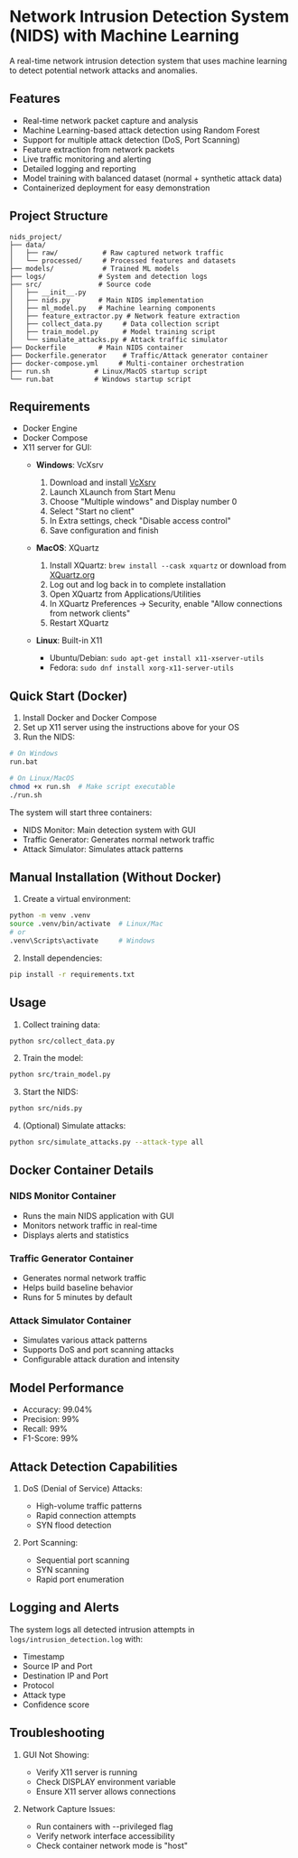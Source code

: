 # Network Intrusion Detection System (NIDS) with Machine Learning

A real-time network intrusion detection system that uses machine learning to detect potential network attacks and anomalies.

## Features

- Real-time network packet capture and analysis
- Machine Learning-based attack detection using Random Forest
- Support for multiple attack detection (DoS, Port Scanning)
- Feature extraction from network packets
- Live traffic monitoring and alerting
- Detailed logging and reporting
- Model training with balanced dataset (normal + synthetic attack data)
- Containerized deployment for easy demonstration

## Project Structure

```
nids_project/
├── data/
│   ├── raw/           # Raw captured network traffic
│   └── processed/     # Processed features and datasets
├── models/            # Trained ML models
├── logs/             # System and detection logs
├── src/              # Source code
│   ├── __init__.py
│   ├── nids.py       # Main NIDS implementation
│   ├── ml_model.py   # Machine learning components
│   ├── feature_extractor.py # Network feature extraction
│   ├── collect_data.py     # Data collection script
│   ├── train_model.py      # Model training script
│   └── simulate_attacks.py # Attack traffic simulator
├── Dockerfile        # Main NIDS container
├── Dockerfile.generator    # Traffic/Attack generator container
├── docker-compose.yml     # Multi-container orchestration
├── run.sh           # Linux/MacOS startup script
└── run.bat          # Windows startup script
```

## Requirements

- Docker Engine
- Docker Compose
- X11 server for GUI:
  - **Windows**: VcXsrv
    1. Download and install [VcXsrv](https://sourceforge.net/projects/vcxsrv/)
    2. Launch XLaunch from Start Menu
    3. Choose "Multiple windows" and Display number 0
    4. Select "Start no client"
    5. In Extra settings, check "Disable access control"
    6. Save configuration and finish
  
  - **MacOS**: XQuartz
    1. Install XQuartz: `brew install --cask xquartz` or download from [XQuartz.org](https://www.xquartz.org/)
    2. Log out and log back in to complete installation
    3. Open XQuartz from Applications/Utilities
    4. In XQuartz Preferences -> Security, enable "Allow connections from network clients"
    5. Restart XQuartz
  
  - **Linux**: Built-in X11
    - Ubuntu/Debian: `sudo apt-get install x11-xserver-utils`
    - Fedora: `sudo dnf install xorg-x11-server-utils`

## Quick Start (Docker)

1. Install Docker and Docker Compose
2. Set up X11 server using the instructions above for your OS
3. Run the NIDS:

```bash
# On Windows
run.bat

# On Linux/MacOS
chmod +x run.sh  # Make script executable
./run.sh
```

The system will start three containers:
- NIDS Monitor: Main detection system with GUI
- Traffic Generator: Generates normal network traffic
- Attack Simulator: Simulates attack patterns

## Manual Installation (Without Docker)

1. Create a virtual environment:
```bash
python -m venv .venv
source .venv/bin/activate  # Linux/Mac
# or
.venv\Scripts\activate     # Windows
```

2. Install dependencies:
```bash
pip install -r requirements.txt
```

## Usage

1. Collect training data:
```bash
python src/collect_data.py
```

2. Train the model:
```bash
python src/train_model.py
```

3. Start the NIDS:
```bash
python src/nids.py
```

4. (Optional) Simulate attacks:
```bash
python src/simulate_attacks.py --attack-type all
```

## Docker Container Details

### NIDS Monitor Container
- Runs the main NIDS application with GUI
- Monitors network traffic in real-time
- Displays alerts and statistics

### Traffic Generator Container
- Generates normal network traffic
- Helps build baseline behavior
- Runs for 5 minutes by default

### Attack Simulator Container
- Simulates various attack patterns
- Supports DoS and port scanning attacks
- Configurable attack duration and intensity

## Model Performance

- Accuracy: 99.04%
- Precision: 99%
- Recall: 99%
- F1-Score: 99%

## Attack Detection Capabilities

1. DoS (Denial of Service) Attacks:
   - High-volume traffic patterns
   - Rapid connection attempts
   - SYN flood detection

2. Port Scanning:
   - Sequential port scanning
   - SYN scanning
   - Rapid port enumeration

## Logging and Alerts

The system logs all detected intrusion attempts in `logs/intrusion_detection.log` with:
- Timestamp
- Source IP and Port
- Destination IP and Port
- Protocol
- Attack type
- Confidence score

## Troubleshooting

1. GUI Not Showing:
   - Verify X11 server is running
   - Check DISPLAY environment variable
   - Ensure X11 server allows connections

2. Network Capture Issues:
   - Run containers with --privileged flag
   - Verify network interface accessibility
   - Check container network mode is "host"


